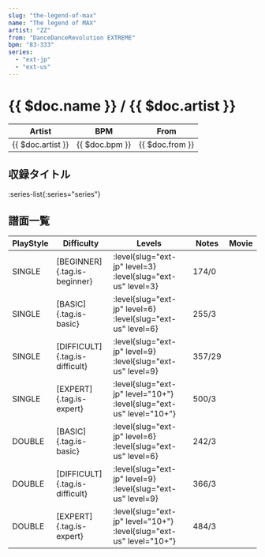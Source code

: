 ```yaml
---
slug: "the-legend-of-max"
name: "The legend of MAX"
artist: "ZZ"
from: "DanceDanceRevolution EXTREME"
bpm: "83-333"
series:
  - "ext-jp"
  - "ext-us"
---
```


# {{ $doc.name }} / {{ $doc.artist }}

|Artist|BPM|From|
|------|---|----|
|{{ $doc.artist }}|{{ $doc.bpm }}|{{ $doc.from }}|

## 収録タイトル

:series-list{:series="series"}

## 譜面一覧

|PlayStyle|Difficulty|Levels|Notes|Movie|
|---------|----------|------|-----|-----|
|SINGLE|[BEGINNER]{.tag.is-beginner}|<div class="field is-grouped is-grouped-multiline">:level{slug="ext-jp" level=3} :level{slug="ext-us" level=3}</div>|174/0||
|SINGLE|[BASIC]{.tag.is-basic}|<div class="field is-grouped is-grouped-multiline">:level{slug="ext-jp" level=6} :level{slug="ext-us" level=6}</div>|255/3||
|SINGLE|[DIFFICULT]{.tag.is-difficult}|<div class="field is-grouped is-grouped-multiline">:level{slug="ext-jp" level=9} :level{slug="ext-us" level=9}</div>|357/29||
|SINGLE|[EXPERT]{.tag.is-expert}|<div class="field is-grouped is-grouped-multiline">:level{slug="ext-jp" level="10+"} :level{slug="ext-us" level="10+"}</div>|500/3||
|DOUBLE|[BASIC]{.tag.is-basic}|<div class="field is-grouped is-grouped-multiline">:level{slug="ext-jp" level=6} :level{slug="ext-us" level=6}</div>|242/3||
|DOUBLE|[DIFFICULT]{.tag.is-difficult}|<div class="field is-grouped is-grouped-multiline">:level{slug="ext-jp" level=9} :level{slug="ext-us" level=9}</div>|366/3||
|DOUBLE|[EXPERT]{.tag.is-expert}|<div class="field is-grouped is-grouped-multiline">:level{slug="ext-jp" level="10+"} :level{slug="ext-us" level="10+"}</div>|484/3||
